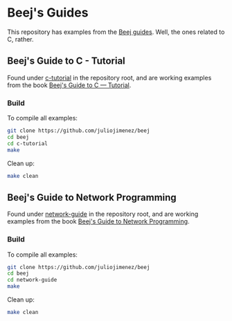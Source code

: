 # Beej's Guides

This repository has examples from the [Beej guides](https://beej.us/guide/). Well, the ones related to C, rather.

## Beej's Guide to C - Tutorial

Found under [c-tutorial](./c-tutorial/) in the repository root, and are working examples from the book [Beej's Guide to C — Tutorial](https://beej.us/guide/bgc/).

### Build

To compile all examples:

```bash
git clone https://github.com/juliojimenez/beej
cd beej
cd c-tutorial
make
```

Clean up:

```bash
make clean
```

## Beej's Guide to Network Programming

Found under [network-guide](./network-guide/) in the repository root, and are working examples from the book [Beej's Guide to Network Programming](https://beej.us/guide/bgnet/).

### Build

To compile all examples:

```bash
git clone https://github.com/juliojimenez/beej
cd beej
cd network-guide
make
```

Clean up:

```bash
make clean
```
